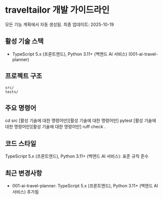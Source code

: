 # traveltailor 개발 가이드라인

모든 기능 계획에서 자동 생성됨. 최종 업데이트: 2025-10-19

## 활성 기술 스택
- TypeScript 5.x (프론트엔드), Python 3.11+ (백엔드 AI 서비스) (001-ai-travel-planner)

## 프로젝트 구조
```
src/
tests/
```

## 주요 명령어
cd src [활성 기술에 대한 명령어만][활성 기술에 대한 명령어만] pytest [활성 기술에 대한 명령어만][활성 기술에 대한 명령어만] ruff check .

## 코드 스타일
TypeScript 5.x (프론트엔드), Python 3.11+ (백엔드 AI 서비스): 표준 규칙 준수

## 최근 변경사항
- 001-ai-travel-planner: TypeScript 5.x (프론트엔드), Python 3.11+ (백엔드 AI 서비스) 추가됨

<!-- MANUAL ADDITIONS START -->
<!-- MANUAL ADDITIONS END -->
